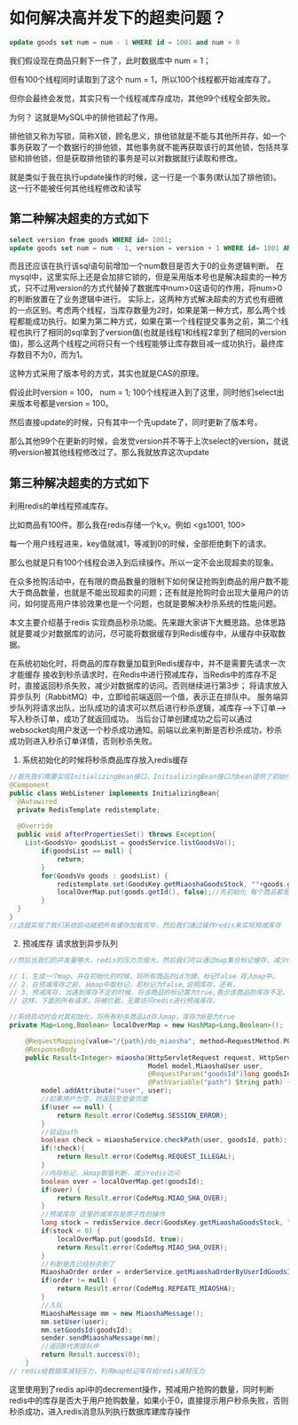 如何解决高并发下的超卖问题？
====

``` SQL
update goods set num = num - 1 WHERE id = 1001 and num > 0

```

我们假设现在商品只剩下一件了，此时数据库中 num = 1；

但有100个线程同时读取到了这个 num = 1，所以100个线程都开始减库存了。

但你会最终会发觉，其实只有一个线程减库存成功，其他99个线程全部失败。

为何？
这就是MySQL中的排他锁起了作用。

排他锁又称为写锁，简称X锁，顾名思义，排他锁就是不能与其他所并存，如一个事务获取了一个数据行的排他锁，其他事务就不能再获取该行的其他锁，包括共享锁和排他锁，但是获取排他锁的事务是可以对数据就行读取和修改。

就是类似于我在执行update操作的时候，这一行是一个事务(默认加了排他锁)。这一行不能被任何其他线程修改和读写

第二种解决超卖的方式如下
---

``` SQL
select version from goods WHERE id= 1001;
update goods set num = num - 1, version = version + 1 WHERE id= 1001 AND num > 0 AND version = @version(上面查到的version);
```

而且还应该在执行该sql语句前增加一个num数目是否大于0的业务逻辑判断。
在mysql中，这里实际上还是会加排它锁的，但是采用版本号也是解决超卖的一种方式，只不过用version的方式代替掉了数据库中num>0这语句的作用，将num>0的判断放置在了业务逻辑中进行。
实际上，这两种方式解决超卖的方式也有细微的一点区别。考虑两个线程，当库存数量为2时，如果是第一种方式，那么两个线程都能成功执行。如果为第二种方式，如果在第一个线程提交事务之前，第二个线程也执行了相同的sql拿到了version值(也就是线程1和线程2拿到了相同的version值)，那么这两个线程之间将只有一个线程能够让库存数目减一成功执行。最终库存数目不为0，而为1。

这种方式采用了版本号的方式，其实也就是CAS的原理。

假设此时version = 100， num = 1; 100个线程进入到了这里，同时他们select出来版本号都是version = 100。

然后直接update的时候，只有其中一个先update了，同时更新了版本号。

那么其他99个在更新的时候，会发觉version并不等于上次select的version，就说明version被其他线程修改过了。那么我就放弃这次update

第三种解决超卖的方式如下
---

利用redis的单线程预减库存。

比如商品有100件。那么我在redis存储一个k,v。例如 <gs1001, 100>

每一个用户线程进来，key值就减1，等减到0的时候，全部拒绝剩下的请求。

那么也就是只有100个线程会进入到后续操作。所以一定不会出现超卖的现象。

在众多抢购活动中，在有限的商品数量的限制下如何保证抢购到商品的用户数不能大于商品数量，也就是不能出现超卖的问题；还有就是抢购时会出现大量用户的访问，如何提高用户体验效果也是一个问题，也就是要解决秒杀系统的性能问题。

本文主要介绍基于redis 实现商品秒杀功能。先来跟大家讲下大概思路。总体思路就是要减少对数据库的访问，尽可能将数据缓存到Redis缓存中，从缓存中获取数据。

在系统初始化时，将商品的库存数量加载到Redis缓存中，并不是需要先请求一次才能缓存
接收到秒杀请求时，在Redis中进行预减库存，当Redis中的库存不足时，直接返回秒杀失败，减少对数据库的访问。否则继续进行第3步；
将请求放入异步队列（RabbitMQ）中，立即给前端返回一个值，表示正在排队中。
服务端异步队列将请求出队，出队成功的请求可以然后进行秒杀逻辑，减库存–>下订单–>写入秒杀订单，成功了就返回成功。
当后台订单创建成功之后可以通过websocket向用户发送一个秒杀成功通知。前端以此来判断是否秒杀成功，秒杀成功则进入秒杀订单详情，否则秒杀失败。

1. 系统初始化的时候将秒杀商品库存放入redis缓存

``` Java
//首先我们需要实现InitializingBean接口，InitializingBean接口为bean提供了初始化方法的方式，它就包括afterPropertiesSet方法，凡是继承该接口的类，在初始化bean的时候会执行该方法。
@Component
public class WebListener implements InitializingBean{
  @Autowired
  private RedisTemplate redistemplate;
  
  @Override
  public void afterPropertiesSet() throws Exception{
    List<GoodsVo> goodsList = goodsService.listGoodsVo();
		if(goodsList == null) {
			return;
		}
		for(GoodsVo goods : goodsList) {
			redistemplate.set(GoodsKey.getMiaoshaGoodsStock, ""+goods.getId(), goods.getStockCount());
			localOverMap.put(goods.getId(), false);//先初始化 每个商品都是false 就是还有库存
		}
  }
}
//这就实现了我们系统启动就把所有缓存加载完毕，然后我们通过操作redis来实现预减库存
```

2. 预减库存 请求放到异步队列

``` Java
//然后当我们的并发量够大，redis的压力页很大，然后我们可以通过map集合标记缓存，减少redis服务器的压力

// 1、生成一个map，并在初始化的时候，将所有商品的id为键，标记false 存入map中。
// 2、在预减库存之前，从map中取标记，若标记为false,说明库存，还有，
// 3、预减库存，当遇到库存不足的时候，将该商品的标记置为true,表示该商品的库存不足。
// 这样，下面的所有请求，将被拦截，无需访问redis进行预减库存。

//系统启动时会对其初始化，将所有秒杀商品id存入map，库存为0是为true
private Map<Long,Boolean> localOverMap = new HashMap<Long,Boolean>();

	@RequestMapping(value="/{path}/do_miaosha", method=RequestMethod.POST)
	@ResponseBody
	public Result<Integer> miaosha(HttpServletRequest request, HttpServletResponse response,
								   Model model,MiaoshaUser user,
								   @RequestParam("goodsId")long goodsId,
								   @PathVariable("path") String path) {
		model.addAttribute("user", user);
		//如果用户为空，则返回至登录页面
		if(user == null) {
			return Result.error(CodeMsg.SESSION_ERROR);
		}
		//验证path
		boolean check = miaoshaService.checkPath(user, goodsId, path);
		if(!check){
			return Result.error(CodeMsg.REQUEST_ILLEGAL);
		}
		//内存标记，从map取值判断，减少redis访问
		boolean over = localOverMap.get(goodsId);
		if(over) {
			return Result.error(CodeMsg.MIAO_SHA_OVER);
		}
		//预减库存 这里的减库存是原子性的操作
		long stock = redisService.decr(GoodsKey.getMiaoshaGoodsStock, ""+goodsId);//10
		if(stock < 0) {
			localOverMap.put(goodsId, true);
			return Result.error(CodeMsg.MIAO_SHA_OVER);
		}
		//判断是否已经秒杀到了
		MiaoshaOrder order = orderService.getMiaoshaOrderByUserIdGoodsId(user.getId(), goodsId);
		if(order != null) {
			return Result.error(CodeMsg.REPEATE_MIAOSHA);
		}
		//入队
		MiaoshaMessage mm = new MiaoshaMessage();
		mm.setUser(user);
		mm.setGoodsId(goodsId);
		sender.sendMiaoshaMessage(mm);
		//返回0代表排队中
		return Result.success(0);
	}
// redis给数据库减轻压力，利用map标记库存给redis减轻压力
```

这里使用到了redis api中的decrement操作，预减用户抢购的数量，同时判断redis中的库存是否大于用户抢购数量，如果小于0，直接提示用户秒杀失败，否则秒杀成功，进入redis消息队列执行数据库建库存操作
